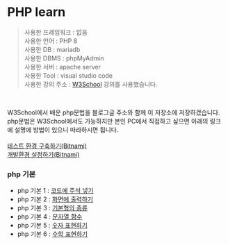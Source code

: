 # PHP learn

>사용한 프레임워크 : 없음<br>
>사용한 언어 : PHP 8<br>
>사용한 DB : mariadb<br>
>사용한 DBMS : phpMyAdmin<br>
>사용한 서버 : apache server<br>
>사용한 Tool : visual studio code<br>
>사용한 강의 주소 : <a href="https://www.w3schools.com/php/php_ref_overview.asp">W3School</a> 강의를 사용했습니다.<br>
<br>

W3School에서 배운 php문법을 블로그글 주소와 함께 이 저장소에 저장하겠습니다. <br>
php문법은 W3School에서도 가능하지만 본인 PC에서 직접하고 싶으면 아래의 링크에 설명에 방법이 있으니 따라하시면 됩니다.<br><br>
<a href="https://juniorprogram.tistory.com/70">테스트 환경 구축하기(Bitnami)</a><br>
<a href="https://juniorprogram.tistory.com/71">개발환경 설정하기(Bitnami)</a><br>

### php 기본
  * php 기본 1 : <a href="https://juniorprogram.tistory.com/72">코드에 주석 넣기</a>
  * php 기본 2 : <a href="https://juniorprogram.tistory.com/74">화면에 출력하기</a>
  * php 기본 3 : <a href="https://juniorprogram.tistory.com/77">기본형의 종류</a>
  * php 기본 4 : <a href="https://juniorprogram.tistory.com/79">문자열 함수</a>
  * php 기본 5 : <a href="https://juniorprogram.tistory.com/82">숫자 표현하기</a>
  * php 기본 6 : <a href="https://juniorprogram.tistory.com/84">수학 표현하기</a>
